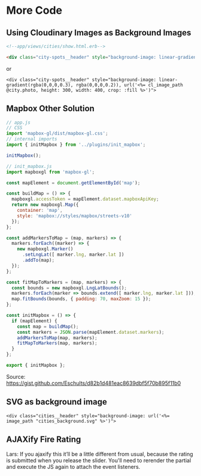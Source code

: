 # More Code

## Using Cloudinary Images as Background Images

```html
<!--app/views/cities/show.html.erb-->

<div class="city-spots__header" style="background-image: linear-gradient(rgba(0,0,0,0.3), rgba(0,0,0,0.2)), url('<%= cl_image_path "city_guide/barcelona.jpg", height: 300, width: 400, crop: :fill %>')">
```

or

```
<div class="city-spots__header" style="background-image: linear-gradient(rgba(0,0,0,0.3), rgba(0,0,0,0.2)), url('<%= cl_image_path @city.photo, height: 300, width: 400, crop: :fill %>')">
```

## Mapbox Other Solution

```JavaScript
// app.js
// CSS
import 'mapbox-gl/dist/mapbox-gl.css';
// internal imports
import { initMapbox } from '../plugins/init_mapbox';

initMapbox();

// init_mapbox.js
import mapboxgl from 'mapbox-gl';

const mapElement = document.getElementById('map');

const buildMap = () => {
  mapboxgl.accessToken = mapElement.dataset.mapboxApiKey;
  return new mapboxgl.Map({
    container: 'map',
    style: 'mapbox://styles/mapbox/streets-v10'
  });
};

const addMarkersToMap = (map, markers) => {
  markers.forEach((marker) => {
    new mapboxgl.Marker()
      .setLngLat([ marker.lng, marker.lat ])
      .addTo(map);
  });
};

const fitMapToMarkers = (map, markers) => {
  const bounds = new mapboxgl.LngLatBounds();
  markers.forEach(marker => bounds.extend([ marker.lng, marker.lat ]));
  map.fitBounds(bounds, { padding: 70, maxZoom: 15 });
};

const initMapbox = () => {
  if (mapElement) {
    const map = buildMap();
    const markers = JSON.parse(mapElement.dataset.markers);
    addMarkersToMap(map, markers);
    fitMapToMarkers(map, markers);
  }
};

export { initMapbox };
```

Source: https://gist.github.com/Eschults/d82b1d481eac8639dbf5f70b895f11b0

## SVG as background image

```
<div class="cities__header" style="background-image: url('<%= image_path "cities_background.svg" %>')">
```

## AJAXify Fire Rating

Lars: If you ajaxify this it’ll be a little different from usual, because the rating is submitted when you release the slider. You'll need to rerender the partial and execute the JS again to attach the event listeners.
